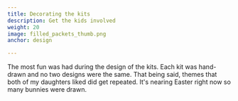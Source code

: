 ```yaml
---
title: Decorating the kits 
description: Get the kids involved
weight: 20
image: filled_packets_thumb.png
anchor: design

---
```

The most fun was had during the design of the kits.  Each kit was hand-drawn and no two designs were the same.  That being said, themes that both of my daughters liked did get repeated.  It's nearing Easter right now so many bunnies were drawn.